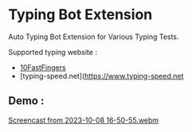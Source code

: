 # Typing Bot Extension
Auto Typing Bot Extension for Various Typing Tests.

Supported typing website :
- [10FastFingers](https://www.10FastFingers.com)
- [typing-speed.net](https://www.typing-speed.net


Demo :
---
[Screencast from 2023-10-08 16-50-55.webm](https://github.com/judemont/Typing-Bot/assets/96385330/68776546-9bf6-4b5e-ab72-c981cb310275)
